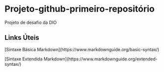 # Projeto-github-primeiro-repositório
Projeto de desafio da DIO

## Links Úteis
<p>[Sintaxe Básica Markdown](https://www.markdownguide.org/basic-syntax/)<p/>
[Sintaxe Extendida Markdown](https://www.markdownguide.org/extended-syntax/)
